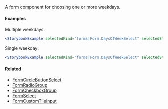 A form component for choosing one or more weekdays.

#### Examples

Multiple weekdays:

```jsx noeditor
<StorybookExample selectedKind="forms|Form.DaysOfWeekSelect" selectedStory="checkbox" />
```

Single weekday:

```jsx noeditor
<StorybookExample selectedKind="forms|Form.DaysOfWeekSelect" selectedStory="radio" />
```

#### Related

- [FormCircleButtonSelect](#!/FormCircleButtonSelect)
- [FormRadioGroup](#!/FormRadioGroup)
- [FormCheckboxGroup](#!/FormCheckboxGroup)
- [FormSelect](#!/FormSelect)
- [FormCustomTileInput](#!/FormCustomTileInput)
